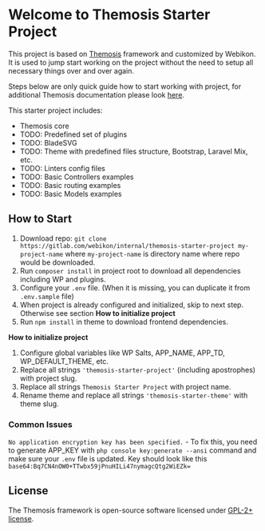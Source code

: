 # Welcome to Themosis Starter Project

This project is based on [Themosis](https://www.themosis.com) framework and customized by Webikon.
It is used to jump start working on the project without the need to setup all necessary things over and over again.

Steps below are only quick guide how to start working with project, for additional Themosis documentation please look [here](https://framework.themosis.com/docs/2.0/).

This starter project includes:
- Themosis core
- TODO: Predefined set of plugins
- TODO: BladeSVG
- TODO: Theme with predefined files structure, Bootstrap, Laravel Mix, etc.
- TODO: Linters config files
- TODO: Basic Controllers examples
- TODO: Basic routing examples
- TODO: Basic Models examples

## How to Start
1. Download repo: `git clone https://gitlab.com/webikon/internal/themosis-starter-project my-project-name` where `my-project-name` is directory name where repo would be downloaded.
2. Run `composer install` in project root to download all dependencies including WP and plugins.
3. Configure your `.env` file. (When it is missing, you can duplicate it from `.env.sample` file)
4. When project is already configured and initialized, skip to next step. Otherwise see section **How to initialize project**
5. Run `npm install` in theme to download frontend dependencies.

**How to initialize project**
1. Configure global variables like WP Salts, APP_NAME, APP_TD, WP_DEFAULT_THEME, etc.
2. Replace all strings `'themosis-starter-project'` (including apostrophes) with project slug.
3. Replace all strings `Themosis Starter Project` with project name.
4. Rename theme and replace all strings `'themosis-starter-theme'` with theme slug.

### Common Issues
`No application encryption key has been specified.` - To fix this, you need to generate APP_KEY with `php console key:generate --ansi`  command and make sure your `.env` file is updated. 
Key should look like this `base64:Bq7CN4nOW0+TTwbx59jPnuHILi47nymagcQtg2WiEZk=`



License
-------
The Themosis framework is open-source software licensed under [GPL-2+ license](http://www.gnu.org/licenses/gpl-2.0.html).